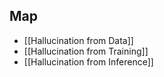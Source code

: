 ## Map

- [[Hallucination from Data]]
- [[Hallucination from Training]]
- [[Hallucination from Inference]]
